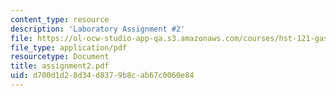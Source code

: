```yaml
---
content_type: resource
description: 'Laboratory Assignment #2'
file: https://ol-ocw-studio-app-qa.s3.amazonaws.com/courses/hst-121-gastroenterology-fall-2005/d700d1d28d34d8379b8cab67c0060e84_assignment2.pdf
file_type: application/pdf
resourcetype: Document
title: assignment2.pdf
uid: d700d1d2-8d34-d837-9b8c-ab67c0060e84
---
```

